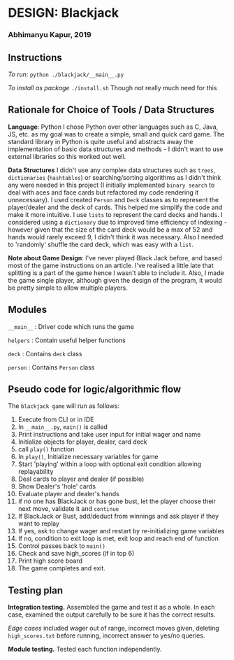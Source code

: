 # DESIGN: Blackjack
### Abhimanyu Kapur, 2019

## Instructions
*To run*:
`python ./blackjack/__main__.py`

*To install as package*
`./install.sh`
Though not really much need for this

## Rationale for Choice of Tools / Data Structures 

**Language**: Python
I chose Python over other languages such as C, Java, JS, etc. as my goal was to
 create a simple, small and quick card game. The standard library in Python is
 quite useful and abstracts away the implementation of basic data structures 
 and methods - I didn't want to use external libraries so this worked out well. 

**Data Structures**
I didn't use any complex data structures such as `trees`, `dictionaries`
 (`hashtables`) or searching/sorting algorithms as I didn't think any were
 needed in this project (I initially implemented `binary search` to deal with
 aces and face cards but refactored my code rendering it unnecessary). I used
 created `Person` and `Deck` classes as to represent the player/dealer and the
 deck of cards. This helped me simplify the code and make it more intuitive.
 I use `lists` to represent the card decks and hands. I considered using a 
 `dictionary` due to improved time efficiency of indexing - however given that 
 the size of the card deck would be a max of 52 and hands would rarely exceed
 9, I didn't think it was necessary. Also I needed to 'randomly' shuffle the 
 card deck, which was easy with a `list`.

**Note about Game Design**:
I've never played Black Jack before, and based most of the game instructions
 on an article. I've realised a little late that splitting is a part of the 
 game hence I wasn't able to include it. Also, I made the game single player,
 although given the design of the program, it would be pretty simple to allow
 multiple players.

## Modules

`__main__` : Driver code which runs the game

`helpers` : Contain useful helper functions

`deck` : Contains `deck` class 

`person` : Contains `Person` class 

## Pseudo code for logic/algorithmic flow
The `blackjack game` will run as follows:

1. Execute from CLI or in IDE
2. In `__main__.py`, `main()` is called
3. Print instructions and take user input for initial wager and name
4. Initialize objects for player, dealer, card deck
5. call `play()` function
6. In `play()`, Initialize necessary  variables for game
7. Start 'playing' within a loop with optional exit condition allowing 
replayability
8. Deal cards to player and dealer (if possible)
9. Show Dealer's 'hole' cards
10. Evaluate player and dealer's hands
11. if no one has BlackJack or has gone bust, let the player choose their next 
move, validate it and `continue`
11. If BlackJack or Bust, add/deduct from winnings and ask player if they want 
to replay
12. If yes, ask to change wager and restart by re-initializing game variables
4. If no, condition to exit loop is met, exit loop and reach end of function
5. Control passes back to `main()`
6. Check and save high_scores (if in top 6)
7. Print high score board
8. The game completes and exit. 

## Testing plan

**Integration testing.** 
  Assembled the game and test it as a whole. In each case, examined the output 
  carefully to be sure it has the correct results. 

  *Edge cases* included wager out of range, incorrect moves given, deleting 
  `high_scores.txt` before running, incorrect answer to yes/no queries.

**Module testing.**
  Tested each function independently.  
